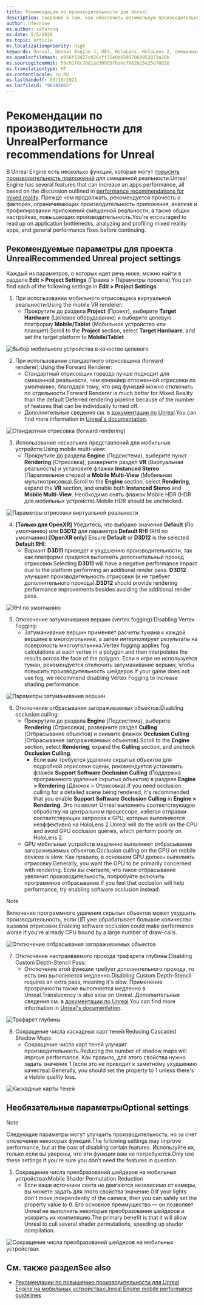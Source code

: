 ```yaml
---
title: Рекомендации по производительности для Unreal
description: Сведения о том, как обеспечить оптимальную производительность приложений смешанной реальности с помощью рекомендуемых параметров проекта Unreal.
author: hferrone
ms.author: safarooq
ms.date: 5/5/2020
ms.topic: article
ms.localizationpriority: high
keywords: Unreal, Unreal Engine 4, UE4, HoloLens, HoloLens 2, смешанная реальность, производительность, оптимизация, параметры, документация
ms.openlocfilehash: e956f12d27c826cff35e0b65957060953073a28b
ms.sourcegitcommit: 59c91f8c70d1ad30995fba6cf862615e25e78d10
ms.translationtype: HT
ms.contentlocale: ru-RU
ms.lasthandoff: 03/19/2021
ms.locfileid: "98583065"
---
```

# <a name="performance-recommendations-for-unreal"></a><span data-ttu-id="f8d77-104">Рекомендации по производительности для Unreal</span><span class="sxs-lookup"><span data-stu-id="f8d77-104">Performance recommendations for Unreal</span></span>

<span data-ttu-id="f8d77-105">В Unreal Engine есть несколько функций, которые могут [повысить производительность приложений](../platform-capabilities-and-apis/understanding-performance-for-mixed-reality.md) для смешанной реальности.</span><span class="sxs-lookup"><span data-stu-id="f8d77-105">Unreal Engine has several features that can increase an apps performance, all based on the discussion outlined in [performance recommendations for mixed reality](../platform-capabilities-and-apis/understanding-performance-for-mixed-reality.md).</span></span> <span data-ttu-id="f8d77-106">Прежде чем продолжать, рекомендуется прочесть о факторах, ограничивающих производительность приложения, анализе и профилировании приложений смешанной реальности, а также общих настройках, повышающих производительность.</span><span class="sxs-lookup"><span data-stu-id="f8d77-106">You're encouraged to read up on application bottlenecks, analyzing and profiling mixed reality apps, and general performance fixes before continuing.</span></span>

## <a name="recommended-unreal-project-settings"></a><span data-ttu-id="f8d77-107">Рекомендуемые параметры для проекта Unreal</span><span class="sxs-lookup"><span data-stu-id="f8d77-107">Recommended Unreal project settings</span></span>

<span data-ttu-id="f8d77-108">Каждый из параметров, о которых идет речь ниже, можно найти в разделе **Edit > Project Settings** (Правка > Параметры проекта).</span><span class="sxs-lookup"><span data-stu-id="f8d77-108">You can find each of the following settings in **Edit > Project Settings**.</span></span>

1. <span data-ttu-id="f8d77-109">При использовании мобильного отрисовщика виртуальной реальности:</span><span class="sxs-lookup"><span data-stu-id="f8d77-109">Using the mobile VR renderer:</span></span>
    * <span data-ttu-id="f8d77-110">Прокрутите до раздела **Project** (Проект), выберите **Target Hardware** (Целевое оборудование) и выберите целевую платформу **Mobile/Tablet** (Мобильное устройство или планшет).</span><span class="sxs-lookup"><span data-stu-id="f8d77-110">Scroll to the **Project** section, select **Target Hardware**, and set the target platform to **Mobile/Tablet**</span></span>

![Выбор мобильного устройства в качестве целевого](images/unreal/performance-recommendations-img-01.png)

2. <span data-ttu-id="f8d77-112">При использовании стандартного отрисовщика (forward renderer):</span><span class="sxs-lookup"><span data-stu-id="f8d77-112">Using the Forward Renderer:</span></span> 
    * <span data-ttu-id="f8d77-113">Стандартный отрисовщик гораздо лучше подходит для смешанной реальности, чем конвейер отложенной отрисовки по умолчанию, благодаря тому, что ряд функций можно отключить по отдельности.</span><span class="sxs-lookup"><span data-stu-id="f8d77-113">Forward Renderer is much better for Mixed Reality than the default Deferred rendering pipeline because of the number of features that can be individually turned off.</span></span> 
    * <span data-ttu-id="f8d77-114">Дополнительные сведения см. в [документации по Unreal](https://docs.unrealengine.com/Platforms/VR/DevelopVR/VRPerformance/index.html).</span><span class="sxs-lookup"><span data-stu-id="f8d77-114">You can find more information in [Unreal's documentation](https://docs.unrealengine.com/Platforms/VR/DevelopVR/VRPerformance/index.html).</span></span>

![Стандартная отрисовка (forward rendering)](images/unreal/performance-recommendations-img-04.png)

3. <span data-ttu-id="f8d77-116">Использование нескольких представлений для мобильных устройств:</span><span class="sxs-lookup"><span data-stu-id="f8d77-116">Using mobile multi-view:</span></span>
    * <span data-ttu-id="f8d77-117">Прокрутите до раздела **Engine** (Подсистема), выберите пункт **Rendering** (Отрисовка), разверните раздел **VR** (Виртуальная реальность) и установите флажки **Instanced Stereo** (Параллельное стерео) и **Mobile Multi-View** (Мобильная мультиотрисовка).</span><span class="sxs-lookup"><span data-stu-id="f8d77-117">Scroll to the **Engine** section, select **Rendering**, expand the **VR** section, and enable both **Instanced Stereo** and **Mobile Multi-View**.</span></span> <span data-ttu-id="f8d77-118">Необходимо снять флажок Mobile HDR (HDR для мобильных устройств).</span><span class="sxs-lookup"><span data-stu-id="f8d77-118">Mobile HDR should be unchecked.</span></span>

![Параметры отрисовки виртуальной реальности](images/unreal/performance-recommendations-img-03.png)

4. <span data-ttu-id="f8d77-120">**[Только для OpenXR]** Убедитесь, что выбрано значение **Default** (По умолчанию) или **D3D12** для параметра **Default RHI** (RHI по умолчанию):</span><span class="sxs-lookup"><span data-stu-id="f8d77-120">**[OpenXR only]** Ensure **Default** or **D3D12** is the selected **Default RHI**:</span></span>
    * <span data-ttu-id="f8d77-121">Вариант **D3D11** приведет к ухудшению производительности, так как платформе придется выполнять дополнительный проход отрисовки.</span><span class="sxs-lookup"><span data-stu-id="f8d77-121">Selecting **D3D11** will have a negative performance impact due to the platform performing an additional render pass.</span></span> <span data-ttu-id="f8d77-122">**D3D12** улучшает производительность отрисовки (и не требует дополнительного прохода).</span><span class="sxs-lookup"><span data-stu-id="f8d77-122">**D3D12** should provide rendering performance improvements besides avoiding the additional render pass.</span></span>

![RHI по умолчанию](images/unreal/performance-recommendations-img-09.png)

5. <span data-ttu-id="f8d77-124">Отключение затуманивания вершин (vertex fogging):</span><span class="sxs-lookup"><span data-stu-id="f8d77-124">Disabling Vertex Fogging:</span></span> 
    * <span data-ttu-id="f8d77-125">Затуманивание вершин применяет расчеты тумана к каждой вершине в многоугольнике, а затем интерполирует результаты на поверхность многоугольника.</span><span class="sxs-lookup"><span data-stu-id="f8d77-125">Vertex fogging applies fog calculations at each vertex in a polygon and then interpolates the results across the face of the polygon.</span></span> <span data-ttu-id="f8d77-126">Если в игре не используется туман, рекомендуется отключить затуманивание вершин, чтобы повысить производительность шейдеров.</span><span class="sxs-lookup"><span data-stu-id="f8d77-126">If your game does not use fog, we recommend disabling Vertex Fogging to increase shading performance.</span></span>

![Параметры затуманивания вершин](images/unreal/performance-recommendations-img-05.png)

6. <span data-ttu-id="f8d77-128">Отключение отбрасывания загораживаемых объектов:</span><span class="sxs-lookup"><span data-stu-id="f8d77-128">Disabling occlusion culling:</span></span>
    * <span data-ttu-id="f8d77-129">Прокрутите до раздела **Engine** (Подсистема), выберите **Rendering** (Отрисовка), разверните раздел **Culling** (Отбрасывание объектов) и снимите флажок **Occlusion Culling** (Отбрасывание загораживаемых объектов).</span><span class="sxs-lookup"><span data-stu-id="f8d77-129">Scroll to the **Engine** section, select **Rendering**, expand the **Culling** section, and uncheck **Occlusion Culling**.</span></span>
        + <span data-ttu-id="f8d77-130">Если вам требуется удаление скрытых объектов для подробной отрисовки сцены, рекомендуется установить флажок **Support Software Occlusion Culling** (Поддержка программного удаления скрытых объектов) в разделе **Engine > Rendering** (Движок > Отрисовка).</span><span class="sxs-lookup"><span data-stu-id="f8d77-130">If you need occlusion culling for a detailed scene being rendered, it's recommended that you enable **Support Software Occlusion Culling** in **Engine > Rendering**.</span></span> <span data-ttu-id="f8d77-131">Это позволит Unreal выполнять соответствующую обработку на центральном процессоре, избегая отправки соответствующих запросов к GPU, которые выполняются неэффективно на HoloLens 2.</span><span class="sxs-lookup"><span data-stu-id="f8d77-131">Unreal will do the work on the CPU and avoid GPU occlusion queries, which perform poorly on HoloLens 2.</span></span>
    * <span data-ttu-id="f8d77-132">GPU мобильных устройств медленно выполняют отбрасывание загораживаемых объектов.</span><span class="sxs-lookup"><span data-stu-id="f8d77-132">Occlusion culling on the GPU on mobile devices is slow.</span></span> <span data-ttu-id="f8d77-133">Как правило, в основном GPU должен выполнять отрисовку.</span><span class="sxs-lookup"><span data-stu-id="f8d77-133">Generally, you want the GPU to be primarily concerned with rendering.</span></span> <span data-ttu-id="f8d77-134">Если вы считаете, что такое отбрасывание увеличит производительность, попробуйте включить программное отбрасывание.</span><span class="sxs-lookup"><span data-stu-id="f8d77-134">If you feel that occlusion will help performance, try enabling software occlusion instead.</span></span> 

> [!NOTE]
> <span data-ttu-id="f8d77-135">Включение программного удаления скрытых объектов может ухудшить производительность, если ЦП уже обрабатывает большое количество вызовов отрисовки.</span><span class="sxs-lookup"><span data-stu-id="f8d77-135">Enabling software occlusion could make performance worse if you're already CPU bound by a large number of draw-calls.</span></span>

![Отключение отбрасывания загораживаемых объектов](images/unreal/performance-recommendations-img-02.png)

7. <span data-ttu-id="f8d77-137">Отключение настраиваемого прохода трафарета глубины:</span><span class="sxs-lookup"><span data-stu-id="f8d77-137">Disabling Custom Depth-Stencil Pass:</span></span>
    * <span data-ttu-id="f8d77-138">Отключение этой функции требует дополнительного прохода, то есть оно выполняется медленно.</span><span class="sxs-lookup"><span data-stu-id="f8d77-138">Disabling Custom Depth-Stencil requires an extra pass, meaning it's slow.</span></span> <span data-ttu-id="f8d77-139">Применение прозрачности также выполняется медленно в Unreal.</span><span class="sxs-lookup"><span data-stu-id="f8d77-139">Translucency is also slow on Unreal.</span></span> <span data-ttu-id="f8d77-140">Дополнительные сведения см. в [документации по Unreal](https://docs.unrealengine.com/Engine/Performance/Guidelines/index.html).</span><span class="sxs-lookup"><span data-stu-id="f8d77-140">You can find more information in [Unreal's documentation](https://docs.unrealengine.com/Engine/Performance/Guidelines/index.html).</span></span>

![Трафарет глубины](images/unreal/performance-recommendations-img-06.png)

8. <span data-ttu-id="f8d77-142">Сокращение числа каскадных карт теней:</span><span class="sxs-lookup"><span data-stu-id="f8d77-142">Reducing Cascaded Shadow Maps:</span></span> 
    * <span data-ttu-id="f8d77-143">Сокращение числа карт теней улучшит производительность.</span><span class="sxs-lookup"><span data-stu-id="f8d77-143">Reducing the number of shadow maps will improve performance.</span></span> <span data-ttu-id="f8d77-144">Как правило, для этого свойства нужно задать значение 1 (если это не приводит к заметному ухудшению качества).</span><span class="sxs-lookup"><span data-stu-id="f8d77-144">Generally, you should set the property to 1 unless there's a visible quality loss.</span></span> 

![Каскадные карты теней](images/unreal/performance-recommendations-img-07.png)

## <a name="optional-settings"></a><span data-ttu-id="f8d77-146">Необязательные параметры</span><span class="sxs-lookup"><span data-stu-id="f8d77-146">Optional settings</span></span>

> [!NOTE]
> <span data-ttu-id="f8d77-147">Следующие параметры могут улучшить производительность, но за счет отключения некоторых функций.</span><span class="sxs-lookup"><span data-stu-id="f8d77-147">The following settings may improve performance, but at the cost of disabling certain features.</span></span> <span data-ttu-id="f8d77-148">Используйте их, только если вы уверены, что эти функции вам не потребуются.</span><span class="sxs-lookup"><span data-stu-id="f8d77-148">Only use these settings if you're sure you don't need the features in question.</span></span>

1. <span data-ttu-id="f8d77-149">Сокращение числа преобразований шейдеров на мобильных устройствах</span><span class="sxs-lookup"><span data-stu-id="f8d77-149">Mobile Shader Permutation Reduction</span></span>
    * <span data-ttu-id="f8d77-150">Если ваши источники света не двигаются независимо от камеры, вы можете задать для этого свойства значение 0.</span><span class="sxs-lookup"><span data-stu-id="f8d77-150">If your lights don't move independently of the camera, then you can safely set the property value to 0.</span></span> <span data-ttu-id="f8d77-151">Его основное преимущество — он позволяет Unreal не выполнять некоторые преобразования шейдеров и ускорить их компиляцию.</span><span class="sxs-lookup"><span data-stu-id="f8d77-151">The primary benefit is that it will allow Unreal to cull several shader permutations, speeding up shader compilation.</span></span>

![Сокращение числа преобразований шейдеров на мобильных устройствах](images/unreal/performance-recommendations-img-08.png)

## <a name="see-also"></a><span data-ttu-id="f8d77-153">См. также раздел</span><span class="sxs-lookup"><span data-stu-id="f8d77-153">See also</span></span>

* [<span data-ttu-id="f8d77-154">Рекомендации по повышению производительности для Unreal Engine на мобильных устройствах</span><span class="sxs-lookup"><span data-stu-id="f8d77-154">Unreal Engine mobile performance guidelines</span></span>]( https://docs.unrealengine.com/Platforms/Mobile/Performance/index.html)